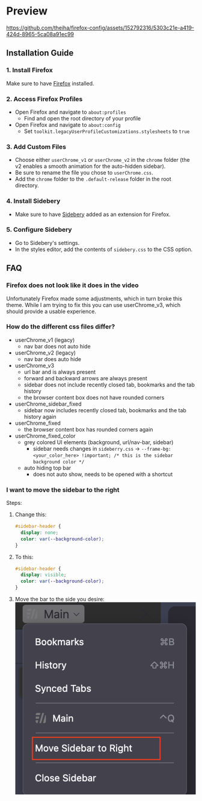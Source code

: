 # Preview

https://github.com/theiha/firefox-config/assets/152792316/5303c21e-a419-424d-8965-5ca08a91ec99

## Installation Guide

### 1. Install Firefox

Make sure to have [Firefox](https://www.mozilla.org/firefox/new/) installed.

### 2. Access Firefox Profiles

- Open Firefox and navigate to `about:profiles`
  - Find and open the root directory of your profile
- Open Firefox and navigate to `about:config`
  - Set `toolkit.legacyUserProfileCustomizations.stylesheets` to `true`

### 3. Add Custom Files

- Choose either `userChrome_v1` or `userChrome_v2` in the `chrome` folder (the v2 enables a smooth animation for the auto-hidden sidebar).
- Be sure to rename the file you chose to `userChrome.css`.
- Add the `chrome` folder to the `.default-release` folder in the root directory.

### 4. Install Sidebery

- Make sure to have [Sidebery](https://addons.mozilla.org/firefox/addon/sidebery/) added as an extension for Firefox.

### 5. Configure Sidebery

- Go to Sidebery's settings.
- In the styles editor, add the contents of `sidebery.css` to the CSS option.

## FAQ

### Firefox does not look like it does in the video

Unfortunately Firefox made some adjustments, which in turn broke this theme. While I am trying to fix this you can use userChrome_v3, which should provide a usable experience.

### How do the different css files differ?

- userChrome_v1 (legacy)
  - nav bar does not auto hide
- userChrome_v2 (legacy)
  - nav bar does auto hide
- userChrome_v3
  - url bar and is always present
  - forward and backward arrows are always present
  - sidebar does not include recently closed tab, bookmarks and the tab history
  - the browser content box does not have rounded corners
- userChrome_sidebar_fixed
  - sidebar now includes recently closed tab, bookmarks and the tab history again
- userChrome_fixed
  - the browser content box has rounded corners again
- userChrome_fixed_color
  - grey colored UI elements (background, url/nav-bar, sidebar)
    - sidebar needs changes in `sideberry.css` -> `--frame-bg: <your_color_here> !important; /* this is the sidebar background color */`
  - auto hiding top bar
    - does not auto show, needs to be opened with a shortcut

### I want to move the sidebar to the right

Steps:

1. Change this:
   ```css
   #sidebar-header {
     display: none;
     color: var(--background-color);
   }
   ```
2. To this:
   ```css
   #sidebar-header {
     display: visible;
     color: var(--background-color);
   }
   ```
3. Move the bar to the side you desire:
   <div style="text-align: center;">
       <img src="res/move_sidebery.png" alt="Move Sidebery Sidebar">
   </div>
